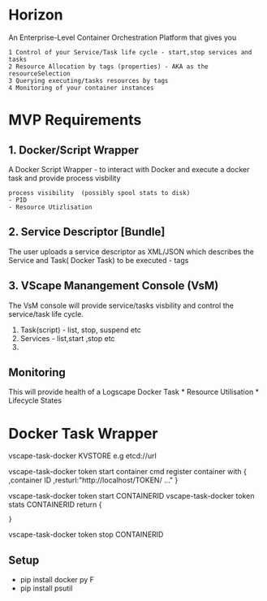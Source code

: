 # Horizon 

An Enterprise-Level Container Orchestration Platform that gives you  

	1 Control of your Service/Task life cycle - start,stop services and tasks 
	2 Resource Allocation by tags (properties) - AKA as the resourceSelection 
	3 Querying executing/tasks resources by tags 
	4 Monitoring of your container instances 


# MVP Requirements 



## 1. Docker/Script Wrapper 

 A Docker Script Wrapper - to interact with Docker and execute a docker task and provide process visbility 

	process visibility  (possibly spool stats to disk) 
	- PID 
	- Resource Utizlisation 


## 2. Service Descriptor [Bundle] 
 The user uploads a service descriptor as XML/JSON which describes the Service and Task( Docker Task)  to be executed 
	- tags 


## 3. VScape Manangement Console (VsM) 
 The VsM console will provide service/tasks visbility and control the service/task life cycle.

 1. Task(script) -  list, stop, suspend etc 
 2. Services - list,start ,stop etc 
 3.  


## Monitoring 

 This will provide health of a Logscape Docker Task
	* Resource Utilisation
	* Lifecycle States  



# Docker Task Wrapper 

 vscape-task-docker  KVSTORE 
	e.g etcd://url 

 vscape-task-docker token start container cmd 
	register container with {
		,container ID 
		,resturl:"http://localhost/TOKEN/ ..." 
	}

 vscape-task-docker token start CONTAINERID
 vscape-task-docker token stats CONTAINERID 
	return {
		
	}
 vscape-task-docker token stop  CONTAINERID 
 


## Setup 
 * pip install docker py F
 * pip install psutil 
